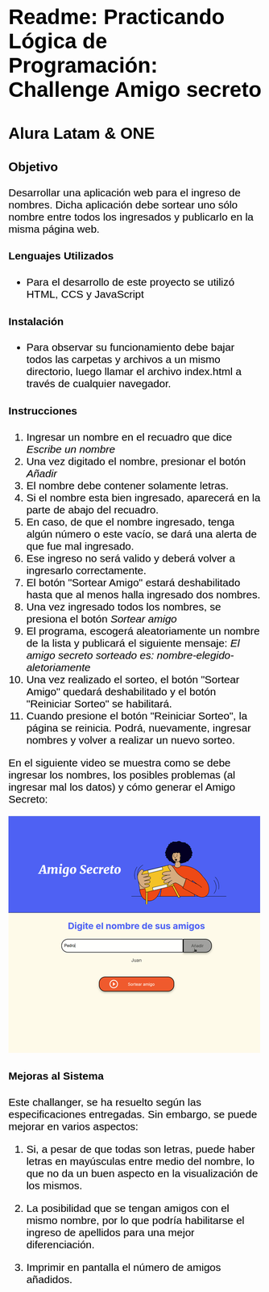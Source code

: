 <span style="color: #000000; font-family: Arial; font-size: 1.5em;">

# Readme: Practicando Lógica de Programación: Challenge Amigo secreto
## Alura Latam & ONE

### **Objetivo**
Desarrollar una aplicación web para el ingreso de nombres. Dicha aplicación debe sortear uno sólo nombre entre todos los ingresados y publicarlo en la misma página web.

#### **Lenguajes Utilizados**
* Para el desarrollo de este proyecto se utilizó HTML, CCS y JavaScript

#### **Instalación**

* Para observar su funcionamiento debe bajar todos las carpetas y archivos a un mismo directorio, luego llamar el archivo index.html a través de cualquier navegador.
    
#### **Instrucciones**

1. Ingresar un nombre en el recuadro que dice *Escribe un nombre*
2. Una vez digitado el nombre, presionar el botón *Añadir*
3. El nombre debe contener solamente letras.
4. Si el nombre esta bien ingresado, aparecerá en la parte de abajo del recuadro.
5. En caso, de que el nombre ingresado, tenga algún número o este vacío, se dará una alerta de que fue mal ingresado.
7. Ese ingreso no será valido y deberá volver a ingresarlo correctamente.
8. El botón "Sortear Amigo" estará deshabilitado hasta que al menos halla ingresado dos nombres.
9. Una vez ingresado todos los nombres, se presiona el botón *Sortear amigo*
10. El programa, escogerá aleatoriamente un nombre de la lista y publicará el siguiente mensaje: *El amigo secreto sorteado es: nombre-elegido-aletoriamente*
11. Una vez realizado el sorteo, el botón "Sortear Amigo" quedará deshabilitado y el botón "Reiniciar Sorteo" se habilitará.
12. Cuando presione el botón "Reiniciar Sorteo", la página se reinicia. Podrá, nuevamente, ingresar nombres y volver a realizar un nuevo sorteo.

En el siguiente video se muestra como se debe ingresar los nombres, los posibles problemas (al ingresar mal los datos) y cómo generar el Amigo Secreto:

[![Video: Amigo Secreto](img/pagina-web.png)](https://youtu.be/NAGWV_ZzFhw)

#### **Mejoras al Sistema**

Este challanger, se ha resuelto según las especificaciones entregadas. Sin embargo, se puede mejorar en varios aspectos:

1. Si, a pesar de que todas son letras, puede haber letras en mayúsculas entre medio del nombre, lo que no da un buen aspecto en la visualización de los mismos.

3. La posibilidad que se tengan amigos con el mismo nombre, por lo que podría habilitarse el ingreso de apellidos para una mejor diferenciación.

4. Imprimir en pantalla el número de amigos añadidos.
